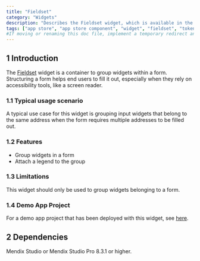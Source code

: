 ```yaml
---
title: "Fieldset"
category: "Widgets"
description: "Describes the Fieldset widget, which is available in the Mendix App Store."
tags: ["app store", "app store component", "widget", "fieldset", "token", "platform support"]
#If moving or renaming this doc file, implement a temporary redirect and let the respective team know they should update the URL in the product. See Mapping to Products for more details.
---
```


## 1 Introduction

The [Fieldset]() widget is a container to group widgets within a form. Structuring a form helps end users to fill it out, especially when they rely on accessibility tools, like a screen reader.

### 1.1 Typical usage scenario

A typical use case for this widget is grouping input widgets that belong to the same address when the form requires multiple addresses to be filled out.

### 1.2 Features

* Group widgets in a form
* Attach a legend to the group

### 1.3 Limitations

This widget should only be used to group widgets belonging to a form.

### 1.4 Demo App Project

For a demo app project that has been deployed with this widget, see [here](https://fieldset-sandbox.mxapps.io).

## 2 Dependencies

Mendix Studio or Mendix Studio Pro 8.3.1 or higher.
